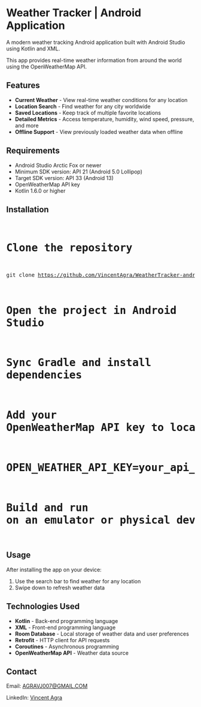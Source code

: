 <h1>Weather Tracker | Android Application</h1>

<p>A modern weather tracking Android application built with Android Studio using Kotlin and XML.</p>
<p>This app provides real-time weather information from around the world using the OpenWeatherMap API.</p>

<h2>Features</h2>
<ul>
  <li><strong>Current Weather</strong> - View real-time weather conditions for any location</li>
  <li><strong>Location Search</strong> - Find weather for any city worldwide</li>
  <li><strong>Saved Locations</strong> - Keep track of multiple favorite locations</li>
  <li><strong>Detailed Metrics</strong> - Access temperature, humidity, wind speed, pressure, and more</li>
  <li><strong>Offline Support</strong> - View previously loaded weather data when offline</li>
</ul>

<h2>Requirements</h2>
<ul>
  <li>Android Studio Arctic Fox or newer</li>
  <li>Minimum SDK version: API 21 (Android 5.0 Lollipop)</li>
  <li>Target SDK version: API 33 (Android 13)</li>
  <li>OpenWeatherMap API key</li>
  <li>Kotlin 1.6.0 or higher</li>
</ul>

<h2>Installation</h2>
<pre>
  
# Clone the repository
git clone https://github.com/VincentAgra/WeatherTracker-android-app.git

# Open the project in Android Studio

# Sync Gradle and install dependencies

# Add your OpenWeatherMap API key to local.properties:
# OPEN_WEATHER_API_KEY=your_api_key_here

# Build and run on an emulator or physical device
</pre>

<h2>Usage</h2>
<p>After installing the app on your device:</p>
<ol>
  <li>Use the search bar to find weather for any location</li>
  <li>Swipe down to refresh weather data</li>
</ol>

<h2>Technologies Used</h2>
<ul>
  <li><strong>Kotlin</strong> - Back-end programming language</li>
  <li><strong>XML</strong> - Front-end programming language</li>
  <li><strong>Room Database</strong> - Local storage of weather data and user preferences</li>
  <li><strong>Retrofit</strong> - HTTP client for API requests</li>
  <li><strong>Coroutines</strong> - Asynchronous programming</li>
  <li><strong>OpenWeatherMap API</strong> - Weather data source</li>
</ul>

<h2>Contact</h2>
<p>Email: <a href="mailto:AGRAVJ007@GMAIL.COM">AGRAVJ007@GMAIL.COM</a></p>
<p>LinkedIn: <a href="https://www.linkedin.com/in/vincent-agra-329648264/?trk=opento_sprofile_goalscard">Vincent Agra</a></p>

